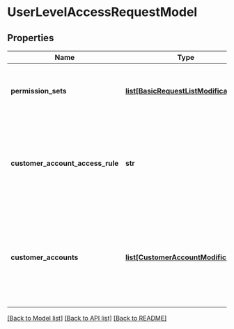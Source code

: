 # UserLevelAccessRequestModel

## Properties
Name | Type | Description | Notes
------------ | ------------- | ------------- | -------------
**permission_sets** | [**list[BasicRequestListModification]**](BasicRequestListModification.md) | The user&#x27;s permission sets. This property supports: resetting. | [optional] 
**customer_account_access_rule** | **str** | The user&#x27;s access rule. This controls how customer and account access is determined. | [optional] 
**customer_accounts** | [**list[CustomerAccountModification]**](CustomerAccountModification.md) | The customers and/or accounts to which the user has access. This property supports: resetting. | [optional] 

[[Back to Model list]](../README.md#documentation-for-models) [[Back to API list]](../README.md#documentation-for-api-endpoints) [[Back to README]](../README.md)

